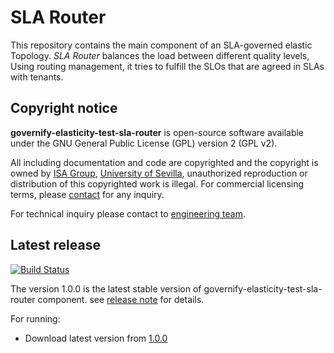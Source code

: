 # SLA Router

This repository contains the main component of an SLA-governed elastic Topology. *SLA Router* balances the load
between different quality levels, Using routing management, it tries to fulfill the SLOs that are agreed in SLAs with tenants.

## Copyright notice

**governify-elasticity-test-sla-router** is open-source software available under the GNU General Public License (GPL) version 2 (GPL v2).

All including documentation and code are copyrighted and the copyright is owned by [ISA Group](http://www.isa.us.es), 
[University of Sevilla](http://www.us.es), unauthorized reproduction or distribution of this copyrighted work is illegal.
For commercial licensing terms, please [contact](./extra/contact.md) for any inquiry.

For technical inquiry please contact to [engineering team](./extra/about.md).

## Latest release

[![Build Status](https://travis-ci.org/isa-group/governify-elasticity-test-sla-router.svg?branch=master)](https://travis-ci.org/http://github.com/isa-group/governify-elasticity-test-sla-router)

The version 1.0.0 is the latest stable version of governify-elasticity-test-sla-router component.
see [release note](http://github.com/isa-group/governify-elasticity-test-sla-router/releases/tag/1.0.0) for details.

For running:

- Download latest version from [1.0.0](http://github.com/isa-group/governify-elasticity-test-sla-router/releases/tag/1.0.0)
